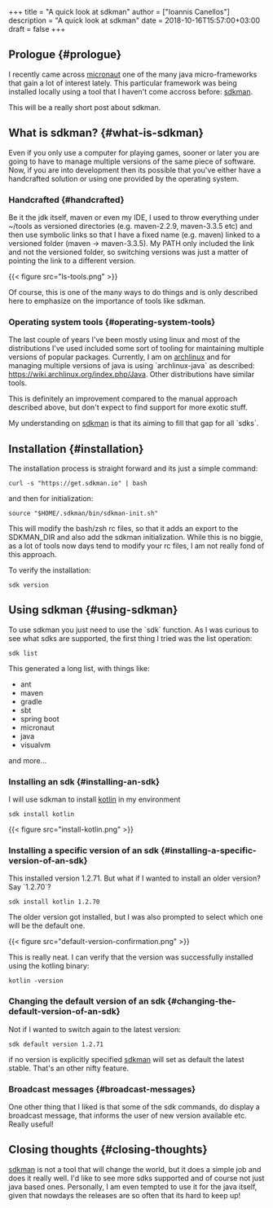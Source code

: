 +++
title = "A quick look at sdkman"
author = ["Ioannis Canellos"]
description = "A quick look at sdkman"
date = 2018-10-16T15:57:00+03:00
draft = false
+++

## Prologue {#prologue}

I recently came across [micronaut](http://micronaut.io) one of the many java micro-frameworks that gain a lot of interest lately.
This particular framework was being installed locally using a tool that I haven't come accross before: [sdkman](https://sdkman.io).

This will be a really short post about sdkman.


## What is sdkman? {#what-is-sdkman}

Even if you only use a computer for playing games, sooner or later you are going to have to manage multiple versions of the same piece of software.
Now, if you are into development then its possible that you've either have a handcrafted solution or using one provided by the operating system.


### Handcrafted {#handcrafted}

Be it the jdk itself, maven or even my IDE, I used to throw everything under ~/tools as versioned directories (e.g. maven-2.2.9, maven-3.3.5 etc) and then use symbolic links so that I have a fixed name (e.g. maven) linked to a versioned folder (maven -&gt; maven-3.3.5).
My PATH only included the link and not the versioned folder, so switching versions was just a matter of pointing the link to a different version.

{{< figure src="ls-tools.png" >}}

Of course, this is one of the many ways to do things and is only described here to emphasize on the importance of tools like sdkman.


### Operating system tools {#operating-system-tools}

The last couple of years I've been mostly using linux and most of the distributions I've used included some sort of tooling for maintaining multiple versions of popular packages.
Currently, I am on [archlinux](https://archlinux.org) and for managing multiple versions of java is using \`archlinux-java\` as described: <https://wiki.archlinux.org/index.php/Java>. Other distributions have similar tools.

This is definitely an improvement compared to the manual approach described above, but don't expect to find support for more exotic stuff.

My understanding on [sdkman](https://sdkman.io) is that its aiming to fill that gap for all \`sdks\`.


## Installation {#installation}

The installation process is straight forward and its just a simple command:

```shell
curl -s "https://get.sdkman.io" | bash
```

and then for initialization:

```shell
source "$HOME/.sdkman/bin/sdkman-init.sh"
```

This will modify the bash/zsh rc files, so that it adds an export to the SDKMAN_DIR and also add the sdkman initialization.
While this is no biggie, as a lot of tools now days tend to modify your rc files, I am not really fond of this approach.

To verify the installation:

```shell
sdk version
```


## Using sdkman {#using-sdkman}

To use sdkman you just need to use the \`sdk\` function. As I was curious to see what sdks are supported, the first thing I tried was the list operation:

```shell
sdk list
```

This generated a long list, with things like:

-   ant
-   maven
-   gradle
-   sbt
-   spring boot
-   micronaut
-   java
-   visualvm

and more...


### Installing an sdk {#installing-an-sdk}

I will use sdkman to install [kotlin](https://kotlinlang.org) in my environment

```shell
sdk install kotlin
```

{{< figure src="install-kotlin.png" >}}


### Installing a specific version of an sdk {#installing-a-specific-version-of-an-sdk}

This installed version 1.2.71. But what if I wanted to install an older version? Say \`1.2.70\`?

```shell
sdk install kotlin 1.2.70
```

The older version got installed, but I was also prompted to select which one will be the default one.

{{< figure src="default-version-confirmation.png" >}}

This is really neat. I can verify that the version was successfully installed using the kotling binary:

```shell
kotlin -version
```


### Changing the default version of an sdk {#changing-the-default-version-of-an-sdk}

Not if I wanted to switch again to the latest version:

```shell
sdk default version 1.2.71
```

if no version is explicitly specified [sdkman](https://sdkman.io) will set as default the latest stable. That's an other nifty feature.


### Broadcast messages {#broadcast-messages}

One other thing that I liked is that some of the sdk commands, do display a broadcast message, that informs the user of new version available etc. Really useful!


## Closing thoughts {#closing-thoughts}

[sdkman](https://sdkman.io) is not a tool that will change the world, but it does a simple job and does it really well. I'd like to see more sdks supported and of course not just java based ones.
Personally, I am even tempted to use it for the java itself, given that nowdays the releases are so often that its hard to keep up!
